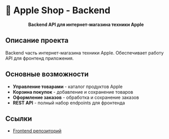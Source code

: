 # 🍎 Apple Shop - Backend

<div align="center">

**Backend API для интернет-магазина техники Apple**

</div>

##  Описание проекта

Backend часть интернет-магазина техники Apple. Обеспечивает работу API для фронтенд приложения.

##  Основные возможности

-  **Управление товарами** - каталог продуктов Apple
-  **Корзина покупок** - добавление и сохранение товаров
-  **Оформление заказов** - обработка и сохранение заказов
-  **REST API** - полный набор endpoints для фронтенда

##  Ссылки

- [Frontend репозиторий](https://github.com/frostmag155/shop-frontend)

